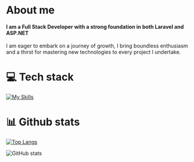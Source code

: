 # About me
#### I am a Full Stack Developer with a strong foundation in both Laravel and ASP.NET
I am eager to embark on a journey of growth, I bring boundless enthusiasm and a thirst for mastering new technologies to every project I undertake.

# 💻 Tech stack
[![My Skills](https://skillicons.dev/icons?i=js,html,css,cs,docker,dotnet,githubactions,laravel,php,mysql,nginx,nodejs,tailwind,react,vite)](https://skillicons.dev)

# 📊 Github stats
[![Top Langs](https://github-readme-stats.vercel.app/api/top-langs/?username=dorian-sz&bg_color=0000&title_color=fff&text_color=fff)](https://github.com/anuraghazra/github-readme-stats)

![GitHub stats](https://github-readme-stats.vercel.app/api?username=dorian-sz&show_icons=true&bg_color=0000&title_color=fff&text_color=fff)  


